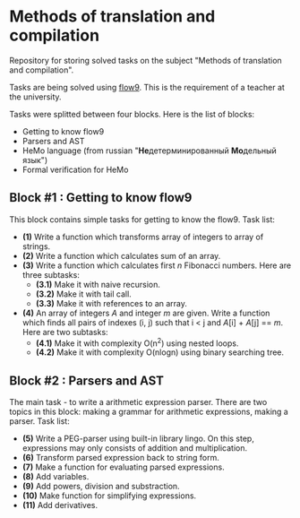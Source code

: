 # Methods of translation and compilation

Repository for storing solved tasks on the subject "Methods of translation and compilation".

Tasks are being solved using [flow9](https://github.com/area9innovation/flow9). This is the requirement of a teacher at the university.

Tasks were splitted between four blocks. Here is the list of blocks:
  * Getting to know flow9
  * Parsers and AST
  * HeMo language (from russian "**Не**детерминированный **Мо**дельный язык")
  * Formal verification for HeMo

## Block #1 : Getting to know flow9
This block contains simple tasks for getting to know the flow9.
Task list:
  * **(1)** Write a function which transforms array of integers to array of strings.
  * **(2)** Write a function which calculates sum of an array.
  * **(3)** Write a function which calculates first _n_ Fibonacci numbers. Here are three subtasks:
    * **(3.1)** Make it with naive recursion.
    * **(3.2)** Make it with tail call.
    * **(3.3)** Make it with references to an array.
  * **(4)** An array of integers _A_ and integer _m_ are given. Write a function which finds all pairs of indexes (i, j) such that i < j and _A_[i] + _A_[j] == _m_. Here are two subtasks:
    * **(4.1)** Make it with complexity O(n<sup>2</sup>) using nested loops.
    * **(4.2)** Make it with complexity O(nlogn) using binary searching tree.

## Block #2 : Parsers and AST
The main task - to write a arithmetic expression parser.
There are two topics in this block: making a grammar for arithmetic expressions, making a parser.
Task list:
  * **(5)** Write a PEG-parser using built-in library lingo. On this step, expressions may only consists of addition and multiplication.
  * **(6)** Transform parsed expression back to string form.
  * **(7)** Make a function for evaluating parsed expressions.
  * **(8)** Add variables.
  * **(9)** Add powers, division and substraction.
  * **(10)** Make function for simplifying expressions.
  * **(11)** Add derivatives.